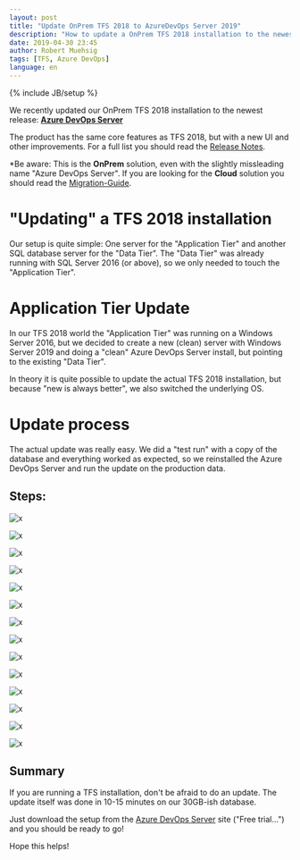 ```yaml
---
layout: post
title: "Update OnPrem TFS 2018 to AzureDevOps Server 2019"
description: "How to update a OnPrem TFS 2018 installation to the newest Azure DevOps Server 2019."
date: 2019-04-30 23:45
author: Robert Muehsig
tags: [TFS, Azure DevOps]
language: en
---
```


{% include JB/setup %}

We recently updated our OnPrem TFS 2018 installation to the newest release: __[Azure DevOps Server](https://azure.microsoft.com/en-us/services/devops/server/)__

The product has the same core features as TFS 2018, but with a new UI and other improvements. For a full list you should read the [Release Notes](https://docs.microsoft.com/en-us/azure/devops/server/release-notes/azuredevops2019?view=azure-devops).

*Be aware: This is the __OnPrem__ solution, even with the slightly missleading name "Azure DevOps Server". If you are looking for the __Cloud__ solution you should read the [Migration-Guide](https://azure.microsoft.com/en-us/services/devops/migrate/).

# "Updating" a TFS 2018 installation

Our setup is quite simple: One server for the "Application Tier" and another SQL database server for the "Data Tier". 
The "Data Tier" was already running with SQL Server 2016 (or above), so we only needed to touch the "Application Tier".

# Application Tier Update

In our TFS 2018 world the "Application Tier" was running on a Windows Server 2016, but we decided to create a new (clean) server with Windows Server 2019 and doing a "clean" Azure DevOps Server install, but pointing to the existing "Data Tier".

In theory it is quite possible to update the actual TFS 2018 installation, but because "new is always better", we also switched the underlying OS.

# Update process

The actual update was really easy. We did a "test run" with a copy of the database and everything worked as expected, so we reinstalled the Azure DevOps Server and run the update on the production data.

## Steps:

![x]({{BASE_PATH}}/assets/md-images/2019-04-30/0.png "Start")

![x]({{BASE_PATH}}/assets/md-images/2019-04-30/1.png "Wizard")

![x]({{BASE_PATH}}/assets/md-images/2019-04-30/2.png "Existing or new")

![x]({{BASE_PATH}}/assets/md-images/2019-04-30/3.png "SQL instance")

![x]({{BASE_PATH}}/assets/md-images/2019-04-30/4.png "Production update")

![x]({{BASE_PATH}}/assets/md-images/2019-04-30/5.png "Service Account")

![x]({{BASE_PATH}}/assets/md-images/2019-04-30/6.png "Settings")

![x]({{BASE_PATH}}/assets/md-images/2019-04-30/7.png "Search Service")

![x]({{BASE_PATH}}/assets/md-images/2019-04-30/8.png "Reporting")

![x]({{BASE_PATH}}/assets/md-images/2019-04-30/9.png "Confirm")

![x]({{BASE_PATH}}/assets/md-images/2019-04-30/10.png "Check")

![x]({{BASE_PATH}}/assets/md-images/2019-04-30/11.png "Configuration")

![x]({{BASE_PATH}}/assets/md-images/2019-04-30/12.png "Configuration done")

![x]({{BASE_PATH}}/assets/md-images/2019-04-30/13.png "Success")

## Summary

If you are running a TFS installation, don't be afraid to do an update. The update itself was done in 10-15 minutes on our 30GB-ish database.

Just download the setup from the [Azure DevOps Server](https://azure.microsoft.com/en-us/services/devops/server/) site ("Free trial...") and you should be ready to go! 

Hope this helps!